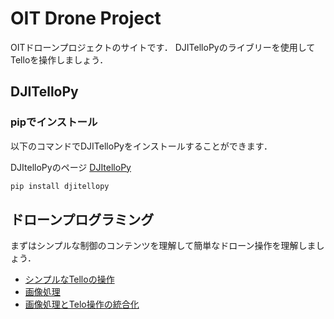# OIT Drone Project
OITドローンプロジェクトのサイトです．
DJITelloPyのライブリーを使用してTelloを操作しましょう．
## DJITelloPy
### pipでインストール
以下のコマンドでDJITelloPyをインストールすることができます．

DJItelloPyのページ
[DJItelloPy](https://github.com/damiafuentes/DJITelloPy)
```bash
pip install djitellopy
```

## ドローンプログラミング
まずはシンプルな制御のコンテンツを理解して簡単なドローン操作を理解しましょう．
- [シンプルなTelloの操作](https://github.com/oit-droneproject/control)
- [画像処理](https://github.com/oit-droneproject/opencv)
- [画像処理とTelo操作の統合化](https://github.com/oit-droneproject/Integration)
